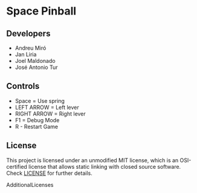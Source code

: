 # Space Pinball

## Developers

 - Andreu Miró
 - Jan Liria
 - Joel Maldonado
 - José Antonio Tur

## Controls

 - Space = Use spring
 - LEFT ARROW = Left lever
 - RIGHT ARROW = Right lever
 - F1 = Debug Mode
 - R - Restart Game

## License

This project is licensed under an unmodified MIT license, which is an OSI-certified license that allows static linking with closed source software. Check [LICENSE](LICENSE) for further details.

AdditionalLicenses
